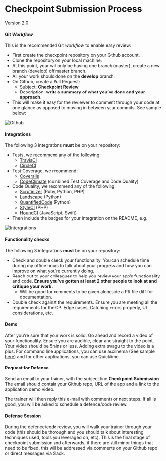 # Checkpoint Submission Process
Version 2.0

#### Git *Workflow*

This is the recommended Git *workflow* to enable easy review:

  - First create the checkpoint repository on your Github account.
  - Clone the repository on your local machine.
  - At this point, your will only be having one branch (master), create a new branch (develop) off master branch.
  - All your work should done on the **develop** branch.
  - On Github, create a Pull Request:
    * Subject: **Checkpoint <number> Review**
    * Description: **write a summary of what you’ve done and your approach.**
  - This will make it easy for the reviewer to comment through your code at one glance as opposed to moving in between your commits. See sample below:

![Github](https://raw.githubusercontent.com/andela-mkwamboka/code-review-guidelines/master/appendix/gitworkflow.png)


#### Integrations

The following 3 integrations **must** be on your repository:

  - Tests, we recommend any of the following:
    * [TravisCI](https://travis-ci.org/)
    * [CircleCI](http://circleci.com/)
  - Test Coverage, we recommend:
    * [Coveralls](https://coveralls.io/)
    * [CodeClimate](https://codeclimate.com/) (combined Test Coverage and Code Quality)
  - Code Quality, we recommend any of the following:
    * [Scrutinizer](https://coveralls.io/) (Ruby, Python, PHP)
    * [Landscape](https://landscape.io/) (Python)
    * [QuantifiedCode](https://www.quantifiedcode.com/) (Python)
    * [StyleCI](https://styleci.io/) (PHP)
    * [HoundCI](https://houndci.com/) (JavaScript, Swift)
  - Then include the badges for your integration on the README, e.g.
  
![Intergrations](https://raw.githubusercontent.com/andela-mkwamboka/code-review-guidelines/master/appendix/integrations.png)

#### Functionality checks

The following 3 integrations **must** be on your repository:

  - Check and double check your functionality. You can schedule time during my office hours to talk about your progress and how you can improve on what you’re currently doing.
  - Reach out to your colleagues to help you review your app’s functionality and code. **Ensure you’ve gotten at least 2 other people to look at and critique your work.**
    * Will be good for comments to be given alongside a PR file diff for documentation.
  - Double check against the requirements. Ensure you are meeting all the requirements for the CP. Edge cases, Catching errors properly, UI considerations, etc.



#### Demo

After you’re sure that your work is solid. Go ahead and record a video of your functionality. Ensure you are audible, clear and straight to the point. Your video should be 5mins or less. Adding extra swagu to the video is a plus. For command line applications, you can use asciinema (See sample [here](https://asciinema.org/a/ecf1yzu8gvhiwwtg5ry4fuoil)) and for other applications, you can use Quicktime.


#### Request for Defense

Send an email to your trainer, with the subject line **Checkpoint <number> Submission**
The email should contain your Github repo, URL of the app and a link to the application demo video.

The trainer will then reply this e-mail with comments or next steps. If all is good, you will be asked to schedule a defence/code review.


#### Defense Session

During the defence/code review, you will walk your trainer through your code (this should be thorough and you should talk about interesting techniques used, tools you leveraged on, etc). This is the final stage of checkpoint submission and afterwards, if there are still minor things that need to be fixed, this will be addressed via comments on your Github repo or direct messages via Slack.

